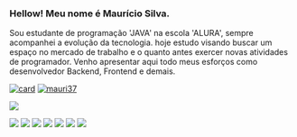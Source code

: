 ### Hellow! Meu nome é Maurício Silva.
Sou estudante de programação 'JAVA' na escola 'ALURA', sempre acompanhei a evolução da tecnologia.
hoje estudo visando buscar um espaço no mercado de trabalho e o quanto antes exercer novas atividades de programador.
Venho apresentar aqui todo meus esforços como desenvolvedor Backend, Frontend e demais. 

[![card](https://github-readme-stats.vercel.app/api?username=mauri37&theme=tokyonight&show_icons=true)](https://github.com/anuraghazra/github-readme-stats)
[![mauri37](https://github-readme-stats.vercel.app/api/top-langs/?username=mauri37&hide=html&layout=compact&theme=tokyonight)](https://github.com/anuraghazra/github-readme-stats)

<div>
<a href="https://www.facebook.com/Mauricio3232" target="_blank"><img src="https://img.shields.io/badge/Facebook-1877F2?style=for-the-badge&logo=facebook&logoColor=white" ><a/>     
</div>

<img src="https://img.shields.io/badge/HTML5-E34F26?style=for-the-badge&logo=html5&logoColor=white" />   <img src="https://img.shields.io/badge/Java-ED8B00?style=for-the-badge&logo=java&logoColor=white" />   <img src="https://img.shields.io/badge/CSS3-1572B6?style=for-the-badge&logo=css3&logoColor=white" />   <img src="https://img.shields.io/badge/Spring-6DB33F?style=for-the-badge&logo=spring&logoColor=white" />  <img src="https://img.shields.io/badge/MySQL-00000F?style=for-the-badge&logo=mysql&logoColor=white" />   <img src="https://img.shields.io/badge/Microsoft_Excel-217346?style=for-the-badge&logo=microsoft-excel&logoColor=white" />   <img src="https://img.shields.io/badge/Git-E34F26?style=for-the-badge&logo=git&logoColor=white" />    
